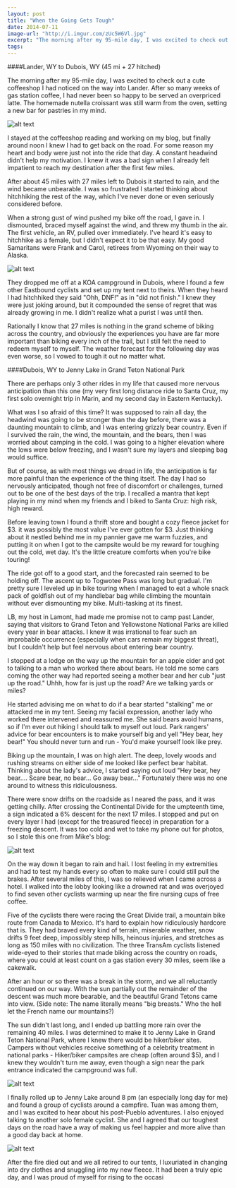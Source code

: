 ```yaml
---
layout: post
title: "When the Going Gets Tough"
date: 2014-07-11
image-url: "http://i.imgur.com/zUc5W6Vl.jpg"
excerpt: "The morning after my 95-mile day, I was excited to check out a cute coffeeshop I had noticed on the way into Lander. After so many weeks of gas station coffee, I have never been so happy to be served an overpriced latte. The homemade nutella croissant was still warm from the oven, setting a new bar for pastries in my mind."
tags:
---
```


####Lander, WY to Dubois, WY (45 mi + 27 hitched)

The morning after my 95-mile day, I was excited to check out a cute coffeeshop I had noticed on the way into Lander. After so many weeks of gas station coffee, I had never been so happy to be served an overpriced latte. The homemade nutella croissant was still warm from the oven, setting a new bar for pastries in my mind.

![alt text](http://i.imgur.com/DseTzNKl.jpg "My yuppie coffee")

I stayed at the coffeeshop reading and working on my blog, but finally around noon I knew I had to get back on the road. For some reason my heart and body were just not into the ride that day. A constant headwind didn't help my motivation. I knew it was a bad sign when I already felt impatient to reach my destination after the first few miles.

After about 45 miles with 27 miles left to Dubois it started to rain, and the wind became unbearable. I was so frustrated I started thinking about hitchhiking the rest of the way, which I've never done or even seriously considered before. 

When a strong gust of wind pushed my bike off the road, I gave in. I dismounted, braced myself against the wind, and threw my thumb in the air. The first vehicle, an RV, pulled over immediately. I've heard it's easy to hitchhike as a female, but I didn't expect it to be that easy. My good Samaritans were Frank and Carol, retirees from Wyoming on their way to Alaska.

![alt text](http://i.imgur.com/6jJxk7hl.jpg "Frank and Carol")

They dropped me off at a KOA campground in Dubois, where I found a few other Eastbound cyclists and set up my tent next to theirs. When they heard I had hitchhiked they said "Ohh, DNF!" as in "did not finish." I knew they were just joking around, but it compounded the sense of regret that was already growing in me. I didn't realize what a purist I was until then. 

Rationally I know that 27 miles is nothing in the grand scheme of biking across the country, and obviously the experiences you have are far more important than biking every inch of the trail, but I still felt the need to redeem myself to myself. The weather forecast for the following day was even worse, so I vowed to tough it out no matter what.

####Dubois, WY to Jenny Lake in Grand Teton National Park 

There are perhaps only 3 other rides in my life that caused more nervous anticipation than this one (my very first long distance ride to Santa Cruz, my first solo overnight trip in Marin, and my second day in Eastern Kentucky). 

What was I so afraid of this time? It was supposed to rain all day, the headwind was going to be stronger than the day before, there was a daunting mountain to climb, and I was entering grizzly bear country. Even if I survived the rain, the wind, the mountain, and the bears, then I was worried about camping in the cold. I was going to a higher elevation where the lows were below freezing, and I wasn't sure my layers and sleeping bag would suffice.

But of course, as with most things we dread in life, the anticipation is far more painful than the experience of the thing itself. The day I had so nervously anticipated, though not free of discomfort or challenges, turned out to be one of the best days of the trip. I recalled a mantra that kept playing in my mind when my friends and I biked to Santa Cruz: high risk, high reward. 

Before leaving town I found a thrift store and bought a cozy fleece jacket for $3. it was possibly the most value I've ever gotten for $3. Just thinking about it nestled behind me in my pannier gave me warm fuzzies, and putting it on when I got to the campsite would be my reward for toughing out the cold, wet day. It's the little creature comforts when you're bike touring!

The ride got off to a good start, and the forecasted rain seemed to be holding off. The ascent up to Togwotee Pass was long but gradual. I'm pretty sure I leveled up in bike touring when I managed to eat a whole snack pack of goldfish out of my handlebar bag while climbing the mountain without ever dismounting my bike. Multi-tasking at its finest.

LB, my host in Lamont, had made me promise not to camp past Lander, saying that visitors to Grand Teton and Yellowstone National Parks are killed every year in bear attacks. I knew it was irrational to fear such an improbable occurrence (especially when cars remain my biggest threat), but I couldn't help but feel nervous about entering bear country. 

I stopped at a lodge on the way up the mountain for an apple cider and got to talking to a man who worked there about bears. He told me some cars coming the other way had reported seeing a mother bear and her cub "just up the road." Uhhh, how far is just up the road? Are we talking yards or miles? 

He started advising me on what to do if a bear started "stalking" me or attacked me in my tent. Seeing my facial expression, another lady who worked there intervened and reassured me. She said bears avoid humans, so if I'm ever out hiking I should talk to myself out loud. Park rangers' advice for bear encounters is to make yourself big and yell "Hey bear, hey bear!" You should never turn and run - You'd make yourself look like prey.

Biking up the mountain, I was on high alert. The deep, lovely woods and rushing streams on either side of me looked like perfect bear habitat. Thinking about the lady's advice, I started saying out loud "Hey bear, hey bear.... Scare bear, no bear... Go away bear..." Fortunately there was no one around to witness this ridiculousness.

There were snow drifts on the roadside as I neared the pass, and it was getting chilly. After crossing the Continental Divide for the umpteenth time, a sign indicated a 6% descent for the next 17 miles. I stopped and put on every layer I had (except for the treasured fleece) in preparation for a freezing descent. It was too cold and wet to take my phone out for photos, so I stole this one from Mike's blog:

![alt text](http://i.imgur.com/5i8TkGbl.jpg "Near Togwotee Pass")

On the way down it began to rain and hail. I lost feeling in my extremities and had to test my hands every so often to make sure I could still pull the brakes. After several miles of this, I was so relieved when I came across a hotel. I walked into the lobby looking like a drowned rat and was overjoyed to find seven other cyclists warming up near the fire nursing cups of free coffee. 

Five of the cyclists there were racing the Great Divide trail, a mountain bike route from Canada to Mexico. It's hard to explain how ridiculously hardcore that is. They had braved every kind of terrain, miserable weather, snow drifts 9 feet deep, impossibly steep hills, heinous injuries, and stretches as long as 150 miles with no civilization. The three TransAm cyclists listened wide-eyed to their stories that made biking across the country on roads, where you could at least count on a gas station every 30 miles, seem like a cakewalk.

After an hour or so there was a break in the storm, and we all reluctantly continued on our way. With the sun partially out the remainder of the descent was much more bearable, and the beautiful Grand Tetons came into view. (Side note: The name literally means "big breasts." Who the hell let the French name our mountains?)

The sun didn't last long, and I ended up battling more rain over the remaining 40 miles. I was determined to make it to Jenny Lake in Grand Teton National Park, where I knew there would be hiker/biker sites. Campers without vehicles receive something of a celebrity treatment in national parks - Hiker/biker campsites are cheap (often around $5), and I knew they wouldn't turn me away, even though a sign near the park entrance indicated the campground was full.

![alt text](http://i.imgur.com/u5CguNrl.jpg "Entering Grand Teton National Park")

I finally rolled up to Jenny Lake around 8 pm (an especially long day for me) and found a group of cyclists around a campfire. Tuan was among them, and I was excited to hear about his post-Pueblo adventures. I also enjoyed talking to another solo female cyclist. She and I agreed that our toughest days on the road have a way of making us feel happier and more alive than a good day back at home.

![alt text](http://i.imgur.com/Xy3M9qal.jpg "Jenny Lake Campground")

After the fire died out and we all retired to our tents, I luxuriated in changing into dry clothes and snuggling into my new fleece. It had been a truly epic day, and I was proud of myself for rising to the occasi